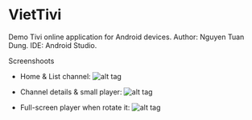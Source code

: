 # VietTivi
Demo Tivi online application for Android devices.
Author: Nguyen Tuan Dung.
IDE: Android Studio.

Screenshoots
- Home & List channel:
![alt tag](https://scontent-hkg3-1.xx.fbcdn.net/hphotos-xla1/v/t1.0-9/12096482_1042014155860283_4985081166779354814_n.jpg?oh=ffa5c5a4e699732098482ea321ae4ac1&oe=57627033)

- Channel details & small player:
![alt tag](https://scontent-hkg3-1.xx.fbcdn.net/hphotos-xtl1/v/t1.0-9/12744115_1042014222526943_3691451215684662091_n.jpg?oh=048511118a93a67251c573303ea7e8bf&oe=575494A0)

- Full-screen player when rotate it:
![alt tag](https://scontent-hkg3-1.xx.fbcdn.net/hphotos-xap1/v/t1.0-0/s526x296/12790937_1042014285860270_3952552094486035121_n.jpg?oh=bf24f509edd00c22327b057fbf1fc64b&oe=5753BA2C)

